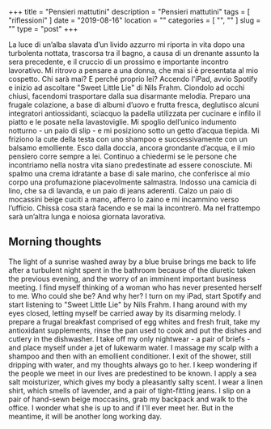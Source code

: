 +++
title = "Pensieri mattutini"
description = "Pensieri mattutini"
tags = [ "riflessioni" ]
date = "2019-08-16"
location = ""
categories = [
  "",
  ""
]
slug = ""
type = "post"
+++

La luce di un’alba slavata d’un livido azzurro mi riporta in vita dopo una turbolenta nottata, trascorsa tra il bagno, a causa di un drenante assunto la sera precedente, e il cruccio di un prossimo e importante incontro lavorativo. Mi ritrovo a pensare a una donna, che mai si è presentata al mio cospetto. Chi sarà mai? E perché proprio lei? Accendo l'iPad, avvio Spotify e inizio ad ascoltare "Sweet Little Lie" di Nils Frahm. Ciondolo ad occhi chiusi, facendomi trasportare dalla sua disarmante melodia. Preparo una frugale colazione, a base di albumi d’uovo e frutta fresca, deglutisco alcuni integratori antiossidanti, sciacquo la padella utilizzata per cucinare e infilo il piatto e le posate nella lavastoviglie. Mi spoglio dell’unico indumento notturno - un paio di slip - e mi posiziono sotto un getto d’acqua tiepida. Mi friziono la cute della testa con uno shampoo e successivamente con un balsamo emolliente. Esco dalla doccia, ancora grondante d’acqua, e il mio pensiero corre sempre a lei. Continuo a chiedermi se le persone che incontriamo nella nostra vita siano predestinate ad essere conosciute. Mi spalmo una crema idratante a base di sale marino, che conferisce al mio corpo una profumazione piacevolmente salmastra. Indosso una camicia di lino, che sa di lavanda, e un paio di jeans aderenti. Calzo un paio di mocassini beige cuciti a mano, afferro lo zaino e mi incammino verso l’ufficio. Chissà cosa starà facendo e se mai la incontrerò. Ma nel frattempo sarà un’altra lunga e noiosa giornata lavorativa. 

## Morning thoughts

The light of a sunrise washed away by a blue bruise brings me back to life after a turbulent night spent in the bathroom because of the diuretic taken the previous evening, and the worry of an imminent important business meeting. I find myself thinking of a woman who has never presented herself to me. Who could she be? And why her? I turn on my iPad, start Spotify and start listening to "Sweet Little Lie" by Nils Frahm. I hang around with my eyes closed, letting myself be carried away by its disarming melody. I prepare a frugal breakfast comprised of egg whites and fresh fruit, take my antioxidant supplements, rinse the pan used to cook and put the dishes and cutlery in the dishwasher. I take off my only nightwear - a pair of briefs - and place myself under a jet of lukewarm water. I massage my scalp with a shampoo and then with an emollient conditioner. I exit of the shower, still dripping with water, and my thoughts always go to her. I keep wondering if the people we meet in our lives are predestined to be known. I apply a sea salt moisturizer, which gives my body a pleasantly salty scent. I wear a linen shirt, which smells of lavender, and a pair of tight-fitting jeans. I slip on a pair of hand-sewn beige moccasins, grab my backpack and walk to the office. I wonder what she is up to and if I'll ever meet her. But in the meantime, it will be another long working day.
